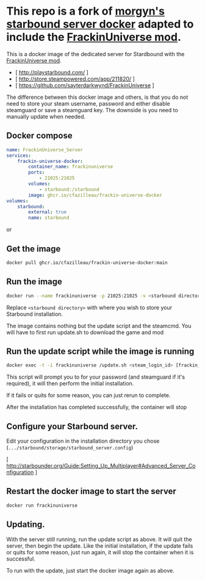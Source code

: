 # This repo is a fork of [morgyn's starbound server docker](https://github.com/Morgyn/docker-starbound) adapted to include the [FrackinUniverse mod](https://github.com/sayterdarkwynd/FrackinUniverse).

This is a docker image of the dedicated server for Stardbound with the [FrackinUniverse mod](https://github.com/sayterdarkwynd/FrackinUniverse).

* [ http://playstarbound.com/ ]
* [ http://store.steampowered.com/app/211820/ ]
* [ https://github.com/sayterdarkwynd/FrackinUniverse ]

The difference between this docker image and others, is that you do not need to store your steam username, password and either disable steamguard or save a steamguard key. The downside is you need to manually update when needed.

## Docker compose
```yml
name: FrackinUniverse_Server
services:
    frackin-universe-docker:
        container_name: frackinuniverse
        ports:
            - 21025:21025
        volumes:
            - starbound:/starbound
        image: ghcr.io/cfazilleau/frackin-universe-docker
volumes:
    starbound:
        external: true
        name: starbound
```

or

## Get the image
```sh
docker pull ghcr.io/cfazilleau/frackin-universe-docker:main
```

## Run the image
```sh
docker run --name frackinuniverse -p 21025:21025 -v <starbound directory>:/starbound ghcr.io/cfazilleau/frackin-universe-docker
```

Replace `<starbound directory>` with where you wish to store your Starbound installation.

The image contains nothing but the update script and the steamcmd. You will have to first run update.sh to download the game and mod

## Run the update script while the image is running
```sh
docker exec -t -i frackinuniverse /update.sh <steam_login_id> [frackin_universe_version (defaults to latest)]
```

This script will prompt you to for your password (and steamguard if it's required), it will then perform the initial installation.

If it fails or quits for some reason, you can just rerun to complete.

After the installation has completed successfully, the container will stop


## Configure your Starbound server.

Edit your configuration in the installation directory you chose (``.../starbound/storage/starbound_server.config``)

[ http://starbounder.org/Guide:Setting_Up_Multiplayer#Advanced_Server_Configuration ]

## Restart the docker image to start the server
```sh
docker run frackinuniverse
```

## Updating.

With the server still running, run the update script as above. It will quit the server, then begin the update. Like the initial installation, if the update fails or quits for some reason, just run again, it will stop the container when it is successful.

To run with the update, just start the docker image again as above.
